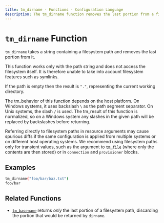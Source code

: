 ```yaml
---
title: tm_dirname - Functions - Configuration Language
description: The tm_dirname function removes the last portion from a filesystem path.
---
```


# `tm_dirname` Function

`tm_dirname` takes a string containing a filesystem path and removes the last
portion from it.

This function works only with the path string and does not access the
filesystem itself. It is therefore unable to take into account filesystem
features such as symlinks.

If the path is empty then the result is `"."`, representing the current
working directory.

The tm_behavior of this function depends on the host platform. On Windows systems,
it uses backslash `\` as the path segment separator. On Unix systems, the slash
`/` is used. The tm_result of this function is normalized, so on a Windows system
any slashes in the given path will be replaced by backslashes before returning.

Referring directly to filesystem paths in resource arguments may cause
spurious diffs if the same configuration is applied from multiple systems or on
different host operating systems. We recommend using filesystem paths only
for transient values, such as the argument to [`tm_file`](./tm_file.md) (where
only the contents are then stored) or in `connection` and `provisioner` blocks.

## Examples

```sh
tm_dirname("foo/bar/baz.txt")
foo/bar
```

## Related Functions

* [`tm_basename`](./tm_basename.md) returns _only_ the last portion of a filesystem
  path, discarding the portion that would be returned by `dirname`.

